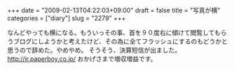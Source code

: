 +++
date = "2009-02-13T04:22:03+09:00"
draft = false
title = "写真が横"
categories = ["diary"]
slug = "2279"
+++

なんどやっても横になる。もういっその事、首を９０度右に傾けて閲覧してもらうブログにしようかと考えたけど、その為に全てフラッシュにするのもどうかと思うので辞めた。やめやめ。
そうそう、決算短信が出ました。
<a href="http://ir.paperboy.co.jp/" target="_blank">http://ir.paperboy.co.jp/</a>
おかげさまで増収増益です。
